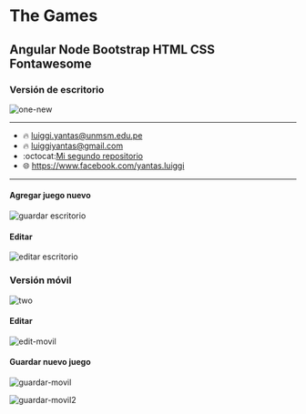 # The Games
## Angular Node Bootstrap HTML CSS Fontawesome
### Versión de escritorio
![one-new](https://user-images.githubusercontent.com/86317658/140105552-61f82dfc-3ccf-4d30-b8b4-b020a3464d62.png)

___
- :fire: luiggi.yantas@unmsm.edu.pe
- :fire: luiggiyantas@gmail.com
- :octocat:[Mi segundo repositorio](https://github.com/LuiggiCF/SistemaEstacionamiento "LuiggiCF")
- :globe_with_meridians: <https://www.facebook.com/yantas.luiggi>
___

#### Agregar juego nuevo
![guardar escritorio](https://user-images.githubusercontent.com/86317658/140098387-4a9edc37-bcc9-4364-91b7-3dfd49f924fc.PNG)

#### Editar
![editar escritorio](https://user-images.githubusercontent.com/86317658/140100118-e65e52e0-3c33-45dd-aa42-e53fc309cba1.PNG)

### Versión móvil
![two](https://user-images.githubusercontent.com/86317658/140096050-2819222a-9320-4777-a1c9-42caaa7e8a18.PNG)

#### Editar
![edit-movil](https://user-images.githubusercontent.com/86317658/140098336-14eed6e0-d676-4621-bcf1-ea4b1812be4c.png)

#### Guardar nuevo juego
![guardar-movil](https://user-images.githubusercontent.com/86317658/140098360-52173a99-8ba4-4c8a-bd50-994344dade75.png)

![guardar-movil2](https://user-images.githubusercontent.com/86317658/140098376-27c438e6-cc2d-42bb-b25d-88df0499e414.png)

